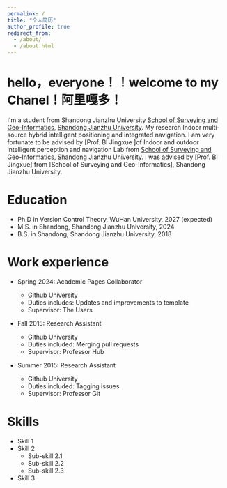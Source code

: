 ```yaml
---
permalink: /
title: "个人简历"
author_profile: true
redirect_from: 
  - /about/
  - /about.html
---
```


hello，everyone！！welcome to my Chanel！阿里嘎多！
======
I'm a  student from Shandong Jianzhu University [School of Surveying and Geo-Informatics](https://www.sdjzu.edu.cn/cedlxx/index.htm), [Shandong Jianzhu University](https://www.sdjzu.edu.cn/).    My research Indoor multi-source hybrid intelligent positioning and integrated navigation.
I am very fortunate to be advised by [Prof. BI Jingxue ]of Indoor and outdoor intelligent perception and navigation Lab from [School of Surveying and Geo-Informatics](https://www.sdjzu.edu.cn/cedlxx/index.htm), Shandong Jianzhu University.  I was advised by [Prof. BI Jingxue] from [School of Surveying and Geo-Informatics], Shandong Jianzhu University.

Education
======
* Ph.D in Version Control Theory, WuHan University, 2027 (expected)
* M.S. in Shandong, Shandong Jianzhu University, 2024
* B.S. in Shandong, Shandong Jianzhu University, 2018

Work experience
======
* Spring 2024: Academic Pages Collaborator
  * Github University
  * Duties includes: Updates and improvements to template
  * Supervisor: The Users

* Fall 2015: Research Assistant
  * Github University
  * Duties included: Merging pull requests
  * Supervisor: Professor Hub

* Summer 2015: Research Assistant
  * Github University
  * Duties included: Tagging issues
  * Supervisor: Professor Git
  
Skills
======
* Skill 1
* Skill 2
  * Sub-skill 2.1
  * Sub-skill 2.2
  * Sub-skill 2.3
* Skill 3

